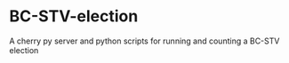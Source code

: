 BC-STV-election
===============

A cherry py server and python scripts for running and counting a BC-STV election
